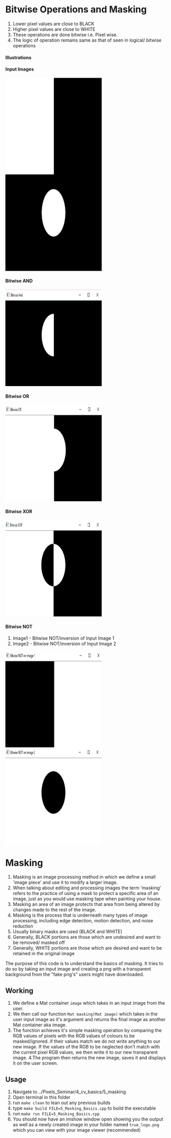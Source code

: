 # Bitwise Operations and Masking
1. Lower pixel values are close to BLACK
2. Higher pixel values are close to WHITE
3. These operations are done bitwise i.e. Pixel wise. 
4. The logic of operation remains same as that of seen in logical/ bitwise operations

#### Illustrations
#### Input Images 
<img src="images/bitwise_ip1.png" align="left" width="300" height="300"/>&nbsp;&nbsp;
<img src="images/bitwise_ip2.png" align = "centre" width="300" height="300"/>

#### Bitwise AND
<img src="images/bitwise_and1.png" width="300" height="300"/>

#### Bitwise OR
<img src="images/bitwise_or1.png" width="300" height="300"/>

#### Bitwise XOR
<img src="images/bitwise_xor.png" width="300" height="300"/>

#### Bitwise NOT
1. Image1 - Bitwise NOT/inversion of Input Image 1  
2. Image2 - Bitwise NOT/inversion of Input Image 2

<img src="images/bitwise_not1.png" align="left" width="300" height="300"/>&nbsp; &nbsp;<img src="images/bitwise_not2.png" align="justified" width="300" height="300"/>

# Masking
1. Masking is an image processing method in which we define a small 'image piece' and use it to modify a larger image.  
2. When talking about editing and processing images the term 'masking' refers to the practice of using a mask to protect a specific area of an image, just as you would use masking tape when painting your house. 
3. Masking an area of an image protects that area from being altered by changes made to the rest of the image.
4. Masking is the process that is underneath many types of image processing, including edge detection, motion detection, and noise reduction
5. Usually binary masks are used (BLACK and WHITE)
6. Generally, BLACK portions are those which are undesired and want to be removed/ masked off
6. Generally, WHITE portions are those which are desired and want to be retained in the original image


The purpose of this code is to understand the basics of masking.
It tries to do so by taking an input image and creating a png with a transparent background from the "fake png's" users might have downloaded.


## Working
1. We define a Mat container ```image``` which takes in an input image from the user.
2. We then call our function ```Mat masking(Mat image)``` which takes in the user input image as it's argument and returns the final image as another Mat container aka image.
3. The function achieves it's simple masking operation by comparing the RGB values of pixels with the RGB values of colours to be masked/ignored.
if their values match we do not write anything to our new image.
If the values of the RGB to be neglected don't match with the current pixel RGB values, we then write it to our new transparent image.
4.The program then returns the new image, saves it and displays it on the user screen.

## Usage
1. Navigate to ../Pixels_Seminar/4_cv_basics/5_masking
2. Open terminal in this folder
3. run   ```make clean``` to lean out any previous builds
4. type ```make build FILE=5_Masking_Basics.cpp``` to build the executable
5. run ```make run FILE=5_Masking_Basics.cpp```
6. You should now have an imshow window open showing you the output as well as a newly created image in your folder named ```true_logo.png``` which you can view with your image viewer (recommended) 
